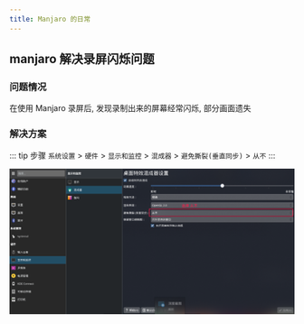 ```yaml
---
title: Manjaro 的日常
---
```


## manjaro 解决录屏闪烁问题

### 问题情况

在使用 Manjaro 录屏后, 发现录制出来的屏幕经常闪烁, 部分画面遗失

### 解决方案

::: tip 步骤
`系统设置` > `硬件` > `显示和监控` > `混成器` > `避免撕裂(垂直同步)` > `从不`
:::

![录屏闪烁](/OS/manjaro/os_manjaro_5_20190218171136.png)